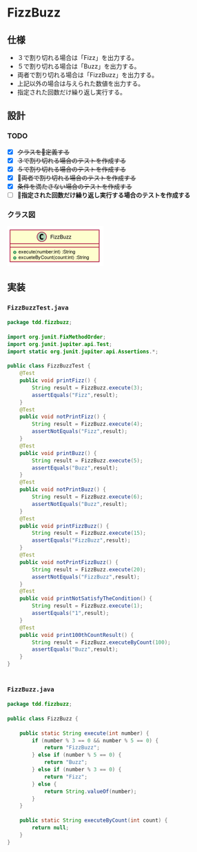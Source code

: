   
  
# FizzBuzz
  
## 仕様
  
+ ３で割り切れる場合は「Fizz」を出力する。
+ ５で割り切れる場合は「Buzz」を出力する。
+ 両者で割り切れる場合は「FizzBuzz」を出力する。
+ 上記以外の場合は与えられた数値を出力する。
+ 指定された回数だけ繰り返し実行する。
  
## 設計
  
### TODO
  
+ [x] ~~クラスを定義する~~
+ [x] ~~３で割り切れる場合のテストを作成する~~
+ [x] ~~５で割り切れる場合のテストを作成する~~
+ [x] ~~両者で割り切れる場合のテストを作成する~~
+ [x] ~~条件を満たさない場合のテストを作成する~~
+ [ ] **指定された回数だけ繰り返し実行する場合のテストを作成する**
  
### クラス図
  

![](./assets/e8d064149b1f1533be1aa0a12f272e560.png?0.25426525263835376)  
  
## 実装
  
  
### `FizzBuzzTest.java`
  
```java
package tdd.fizzbuzz;
  
import org.junit.FixMethodOrder;
import org.junit.jupiter.api.Test;
import static org.junit.jupiter.api.Assertions.*;
  
public class FizzBuzzTest {
    @Test
    public void printFizz() {
        String result = FizzBuzz.execute(3);
        assertEquals("Fizz",result);
    }
    @Test
    public void notPrintFizz() {
        String result = FizzBuzz.execute(4);
        assertNotEquals("Fizz",result);
    }
    @Test
    public void printBuzz() {
        String result = FizzBuzz.execute(5);
        assertEquals("Buzz",result);
    }
    @Test
    public void notPrintBuzz() {
        String result = FizzBuzz.execute(6);
        assertNotEquals("Buzz",result);
    }
    @Test
    public void printFizzBuzz() {
        String result = FizzBuzz.execute(15);
        assertEquals("FizzBuzz",result);
    }
    @Test
    public void notPrintFizzBuzz() {
        String result = FizzBuzz.execute(20);
        assertNotEquals("FizzBuzz",result);
    }
    @Test
    public void printNotSatisfyTheCondition() {
        String result = FizzBuzz.execute(1);
        assertEquals("1",result);
    }
    @Test
    public void print100thCountResult() {
        String result = FizzBuzz.executeByCount(100);
        assertEquals("Buzz",result);
    }
}
  
```  
### `FizzBuzz.java`
  
```java
package tdd.fizzbuzz;
  
public class FizzBuzz {
  
    public static String execute(int number) {
        if (number % 3 == 0 && number % 5 == 0) {
            return "FizzBuzz";
        } else if (number % 5 == 0) {
            return "Buzz";
        } else if (number % 3 == 0) {
            return "Fizz";
        } else {
            return String.valueOf(number);
        }
    }
  
    public static String executeByCount(int count) {
        return null;
    }
}
  
```  
  
  